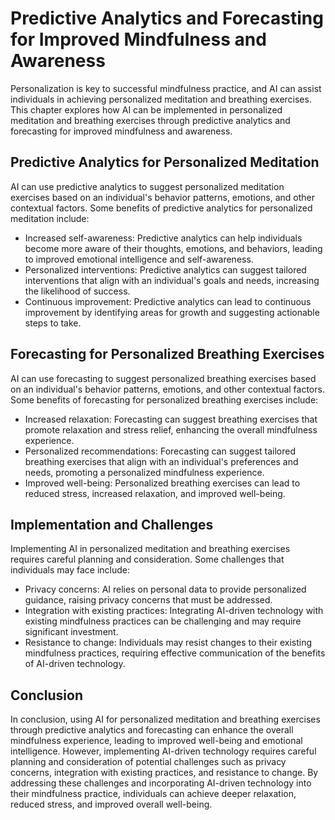 Predictive Analytics and Forecasting for Improved Mindfulness and Awareness
==========================================================================================================================================================

Personalization is key to successful mindfulness practice, and AI can assist individuals in achieving personalized meditation and breathing exercises. This chapter explores how AI can be implemented in personalized meditation and breathing exercises through predictive analytics and forecasting for improved mindfulness and awareness.

Predictive Analytics for Personalized Meditation
------------------------------------------------

AI can use predictive analytics to suggest personalized meditation exercises based on an individual's behavior patterns, emotions, and other contextual factors. Some benefits of predictive analytics for personalized meditation include:

* Increased self-awareness: Predictive analytics can help individuals become more aware of their thoughts, emotions, and behaviors, leading to improved emotional intelligence and self-awareness.
* Personalized interventions: Predictive analytics can suggest tailored interventions that align with an individual's goals and needs, increasing the likelihood of success.
* Continuous improvement: Predictive analytics can lead to continuous improvement by identifying areas for growth and suggesting actionable steps to take.

Forecasting for Personalized Breathing Exercises
------------------------------------------------

AI can use forecasting to suggest personalized breathing exercises based on an individual's behavior patterns, emotions, and other contextual factors. Some benefits of forecasting for personalized breathing exercises include:

* Increased relaxation: Forecasting can suggest breathing exercises that promote relaxation and stress relief, enhancing the overall mindfulness experience.
* Personalized recommendations: Forecasting can suggest tailored breathing exercises that align with an individual's preferences and needs, promoting a personalized mindfulness experience.
* Improved well-being: Personalized breathing exercises can lead to reduced stress, increased relaxation, and improved well-being.

Implementation and Challenges
-----------------------------

Implementing AI in personalized meditation and breathing exercises requires careful planning and consideration. Some challenges that individuals may face include:

* Privacy concerns: AI relies on personal data to provide personalized guidance, raising privacy concerns that must be addressed.
* Integration with existing practices: Integrating AI-driven technology with existing mindfulness practices can be challenging and may require significant investment.
* Resistance to change: Individuals may resist changes to their existing mindfulness practices, requiring effective communication of the benefits of AI-driven technology.

Conclusion
----------

In conclusion, using AI for personalized meditation and breathing exercises through predictive analytics and forecasting can enhance the overall mindfulness experience, leading to improved well-being and emotional intelligence. However, implementing AI-driven technology requires careful planning and consideration of potential challenges such as privacy concerns, integration with existing practices, and resistance to change. By addressing these challenges and incorporating AI-driven technology into their mindfulness practice, individuals can achieve deeper relaxation, reduced stress, and improved overall well-being.
